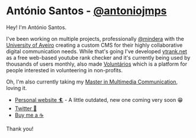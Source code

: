 # António Santos - [@antoniojmps](https://twitter.com/antoniojmps)

Hey! I'm António Santos.

I've been working on multiple projects, professionally [@mindera](https://twitter.com/minderaswcraft) with the [University of Aveiro](https://www.ua.pt/) creating a custom CMS for their highly collaborative digital communication needs. While that's going I've developed [ytrank.net](https://ytrank.net) as a free web-based youtube rank checker and it's currently being used by thousands of users monthly, also made [Voluntários](https://voluntarios.app) which is a platform for people interested in volunteering in non-profits.

Oh, I'm also currently taking my [Master in Multimedia Communication](https://www.ua.pt/en/curso/101), loving it.

- [Personal website :surfer:](https://antoniosantos.me/#/) - A little outdated, new one coming very soon 😁
- [Twitter :baby_chick:](https://twitter.com/antoniojmps)
- [Buy me a :coffee:](https://www.buymeacoffee.com/antoniojps)

Thank you!
